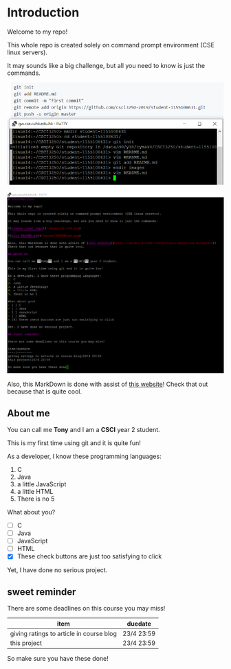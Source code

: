 # Introduction

Welcome to my repo!

This whole repo is created solely on command prompt environment (CSE linux servers).

It may sounds like a big challenge, but all you need to know is just the commands.

![create local repo](/images/gitcmd.png)

![this README.md](/images/READMEcmd.png)

Also, this MarkDown is done with assist of [this website](https://guides.github.com/features/mastering-markdown/)!
Check that out because that is quite cool.

## About me

You can call me **Tony** and I am a **CSCI** year 2 student.

This is my first time using git and it is quite fun!

As a developer, I know these programming languages:
1. C
2. Java
3. a little JavaScript
4. a little HTML
5. There is no 5

What about you?
- [ ] C
- [ ] Java
- [ ] JavaScript
- [ ] HTML
- [X] These check buttons are just too satisfying to click

Yet, I have done no serious project.

## sweet reminder

There are some deadlines on this course you may miss!

item|duedate
----|--------
giving ratings to article in course blog|23/4 23:59
this project|23/4 23:59

So make sure you have these done!
